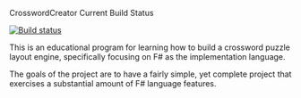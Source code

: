 CrosswordCreator Current Build Status

[![Build status](https://ci.appveyor.com/api/projects/status/5jq1h404pqigygtp/branch/master?svg=true)](https://ci.appveyor.com/project/normanhh3/crosswordcreator/branch/master)

This is an educational program for learning how to build a crossword puzzle layout engine, specifically focusing on F# as the implementation language.

The goals of the project are to have a fairly simple, yet complete project that exercises a substantial amount of F# language features.